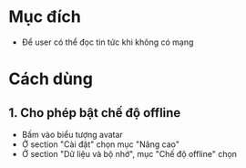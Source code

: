 # Mục đích
- Để user có thể đọc tin tức khi không có mạng
# Cách dùng
## 1. Cho phép bật chế độ offline 
- Bấm vào biểu tượng avatar
- Ở section "Cài đặt" chọn mục "Nâng cao"
- Ở section "Dữ liệu và bộ nhớ", mục "Chế độ offline" chọn